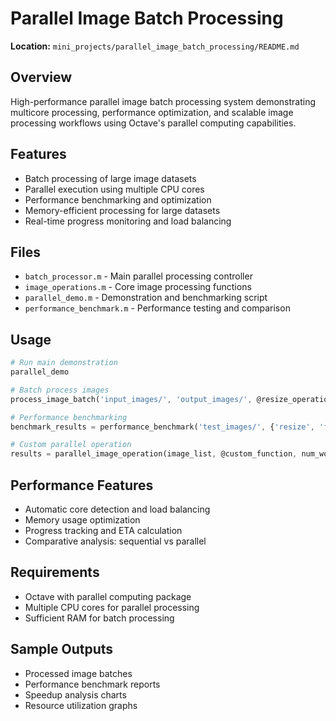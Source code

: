 # Parallel Image Batch Processing

**Location:** `mini_projects/parallel_image_batch_processing/README.md`

## Overview

High-performance parallel image batch processing system demonstrating multicore processing, performance optimization, and scalable image processing workflows using Octave's parallel computing capabilities.

## Features

- Batch processing of large image datasets
- Parallel execution using multiple CPU cores
- Performance benchmarking and optimization
- Memory-efficient processing for large datasets
- Real-time progress monitoring and load balancing

## Files

- `batch_processor.m` - Main parallel processing controller
- `image_operations.m` - Core image processing functions
- `parallel_demo.m` - Demonstration and benchmarking script
- `performance_benchmark.m` - Performance testing and comparison

## Usage

```octave
# Run main demonstration
parallel_demo

# Batch process images
process_image_batch('input_images/', 'output_images/', @resize_operation, 'parallel', true);

# Performance benchmarking
benchmark_results = performance_benchmark('test_images/', {'resize', 'filter', 'enhance'});

# Custom parallel operation
results = parallel_image_operation(image_list, @custom_function, num_workers);
```

## Performance Features

- Automatic core detection and load balancing
- Memory usage optimization
- Progress tracking and ETA calculation
- Comparative analysis: sequential vs parallel

## Requirements

- Octave with parallel computing package
- Multiple CPU cores for parallel processing
- Sufficient RAM for batch processing

## Sample Outputs

- Processed image batches
- Performance benchmark reports
- Speedup analysis charts
- Resource utilization graphs
